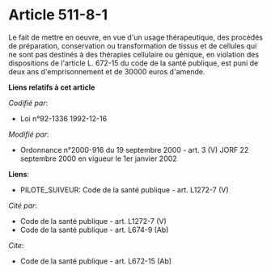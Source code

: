 # Article 511-8-1

Le fait de mettre en oeuvre, en vue d'un usage thérapeutique, des procédés de préparation, conservation ou transformation de
tissus et de cellules qui ne sont pas destinés à des thérapies cellulaire ou génique, en violation des dispositions de
l'article L. 672-15 du code de la santé publique, est puni de deux ans d'emprisonnement et de 30000 euros d'amende.

**Liens relatifs à cet article**

_Codifié par_:

  - Loi n°92-1336 1992-12-16

_Modifié par_:

  - Ordonnance n°2000-916 du 19 septembre 2000 - art. 3 (V) JORF 22 septembre 2000 en vigueur le 1er janvier 2002

**Liens**:

  - PILOTE_SUIVEUR: Code de la santé publique - art. L1272-7 (V)

_Cité par_:

  - Code de la santé publique - art. L1272-7 (V)
  - Code de la santé publique - art. L674-9 (Ab)

_Cite_:

  - Code de la santé publique - art. L672-15 (Ab)
